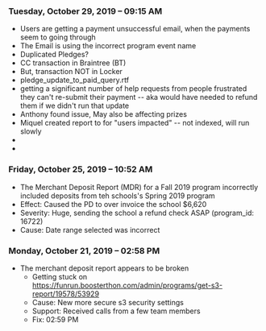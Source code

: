 
### Tuesday, October 29, 2019 – 09:15 AM

- Users are getting a payment unsuccessful email, when the payments seem to going through
- The Email is using the incorrect program event name
- Duplicated Pledges?
- CC transaction in Braintree (BT)
- But, transaction NOT in Locker
- pledge_update_to_paid_query.rtf
- getting a significant number of help requests from people frustrated they can't re-submit their payment -- aka would have needed to refund them if we didn't run that update
- Anthony found issue, May also be affecting prizes
- Miquel created report to for "users impacted" -- not indexed, will run slowly
- 
- 

### Friday, October 25, 2019 – 10:52 AM

- The Merchant Deposit Report (MDR) for a Fall 2019 program incorrectly included deposits from teh schools's Spring 2019 program
- Effect: Caused the PD to over invoice the school $6,620
- Severity: Huge, sending the school a refund check ASAP (program_id: 16722)
- Cause: Date range selected was incorrect

### Monday, October 21, 2019 – 02:58 PM

- The merchant deposit report appears to be broken 
  - Getting stuck on https://funrun.boosterthon.com/admin/programs/get-s3-report/19578/53929
  - Cause: New more secure s3 security settings
  - Support: Received calls from a few team members
  - Fix: 02:59 PM

